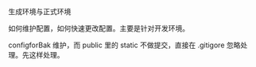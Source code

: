 
生成环境与正式环境

如何维护配置，如何快速更改配置。主要是针对开发环境。

configforBak 维护，而 public 里的 static 不做提交，直接在 .gitigore 忽略处理。先这样处理。